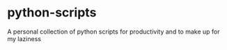 # python-scripts
A personal collection of python scripts for productivity and to make up for my laziness
